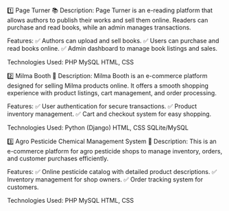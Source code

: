 1️⃣ Page Turner 📚
Description:
Page Turner is an e-reading platform that allows authors to publish their works and sell them online. Readers can purchase and read books, while an admin manages transactions.

Features:
✅ Authors can upload and sell books.
✅ Users can purchase and read books online.
✅ Admin dashboard to manage book listings and sales.

Technologies Used:
PHP
MySQL
HTML, CSS

2️⃣ Milma Booth 🥛
Description:
Milma Booth is an e-commerce platform designed for selling Milma products online. It offers a smooth shopping experience with product listings, cart management, and order processing.

Features:
✅ User authentication for secure transactions.
✅ Product inventory management.
✅ Cart and checkout system for easy shopping.

Technologies Used:
Python (Django)
HTML, CSS
SQLite/MySQL

3️⃣ Agro Pesticide Chemical Management System 🌱
Description:
This is an e-commerce platform for agro pesticide shops to manage inventory, orders, and customer purchases efficiently.

Features:
✅ Online pesticide catalog with detailed product descriptions.
✅ Inventory management for shop owners.
✅ Order tracking system for customers.

Technologies Used:
PHP
MySQL
HTML, CSS